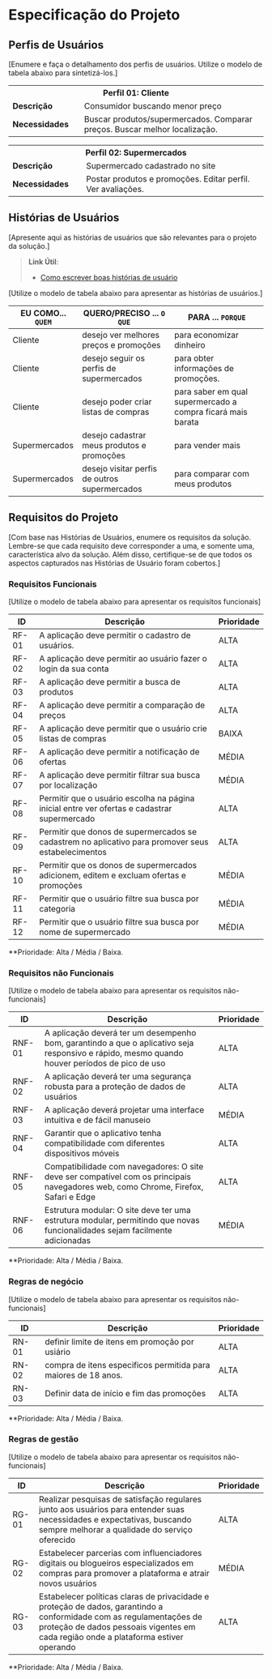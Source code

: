 # Especificação do Projeto

## Perfis de Usuários

[Enumere e faça o detalhamento dos perfis de usuários. Utilize o modelo de tabela abaixo para sintetizá-los.]

<table>
<tbody>
<tr align=center>
<th colspan="2">Perfil 01: Cliente </th>
</tr>
<tr>
<td width="150px"><b>Descrição</b></td>
<td width="600px">Consumidor buscando menor preço</td>
</tr>
<tr>
<td><b>Necessidades</b></td>
<td>Buscar produtos/supermercados.
Comparar preços.
Buscar melhor localização.
</td>
</tr>
</tbody>
</table>

<table>
<tbody>
<tr align=center>
<th colspan="2">Perfil 02: Supermercados </th>
</tr>
<tr>
<td width="150px"><b>Descrição</b></td>
<td width="600px">Supermercado cadastrado no site</td>
</tr>
<tr>
<td><b>Necessidades</b></td>
<td>Postar produtos e promoções.
Editar perfil.
Ver avaliações.
</td>
</tr>
</tbody>
</table>


## Histórias de Usuários

[Apresente aqui as histórias de usuários que são relevantes para o projeto da solução.]

> **Link Útil**:
> - [Como escrever boas histórias de usuário](https://medium.com/vertice/como-escrever-boas-users-stories-hist%C3%B3rias-de-usu%C3%A1rios-b29c75043fac)

[Utilize o modelo de tabela abaixo para apresentar as histórias de usuários.]

|EU COMO... `QUEM`   | QUERO/PRECISO ... `O QUE` |PARA ... `PORQUE`                 |
|--------------------|---------------------------|----------------------------------|
| Cliente            | desejo ver melhores preços e promoções  | para economizar dinheiro                     |
| Cliente                | desejo seguir os perfis de supermercados                       | para obter informações de promoções.   
| Cliente            | desejo poder criar listas de compras | para saber em qual supermercado a compra ficará mais barata   
| Supermercados            | desejo cadastrar meus produtos e promoções  | para vender mais  
| Supermercados            | desejo visitar perfis de outros supermercados  | para comparar com meus produtos 

## Requisitos do Projeto

[Com base nas Histórias de Usuários, enumere os requisitos da solução. Lembre-se que cada requisito deve corresponder a uma, e somente uma, característica alvo da solução. Além disso, certifique-se de que todos os aspectos capturados nas Histórias de Usuário foram cobertos.]

### Requisitos Funcionais

[Utilize o modelo de tabela abaixo para apresentar os requisitos funcionais]

|ID    | Descrição                | Prioridade |
|-------|---------------------------------|----|
| RF-01 | A aplicação deve permitir o cadastro de usuários. | ALTA
| RF-02 | A aplicação deve permitir ao usuário fazer o login da sua conta | ALTA
RF-03 | A aplicação deve permitir a busca de produtos | ALTA
RF-04 |A aplicação deve permitir a comparação de preços |ALTA
RF-05 |A aplicação deve permitir que o usuário crie listas de compras | BAIXA
RF-06 |A aplicação deve permitir a notificação de ofertas | MÉDIA | 
RF-07 | A aplicação deve permitir filtrar sua busca por localização | MÉDIA
RF-08 | Permitir que o usuário escolha na página inicial entre ver ofertas e cadastrar supermercado | ALTA
RF-09 | Permitir que donos de supermercados  se cadastrem no aplicativo para promover seus estabelecimentos | ALTA
RF-10 | Permitir que os donos de supermercados adicionem, editem e excluam ofertas e promoções | MÉDIA
RF-11 | Permitir que o usuário filtre sua busca por categoria | MÉDIA
RF-12 | Permitir que o usuário filtre sua busca por nome de supermercado | MÉDIA


**Prioridade: Alta / Média / Baixa. 

### Requisitos não Funcionais

[Utilize o modelo de tabela abaixo para apresentar os requisitos não-funcionais]

|ID      | Descrição               |Prioridade |
|--------|-------------------------|----|
RNF-01 | A aplicação deverá ter um desempenho bom, garantindo a que o aplicativo seja responsivo e rápido, mesmo quando houver períodos de pico de uso | ALTA
RNF- 02 | A aplicação deverá ter uma segurança robusta para a proteção de dados de usuários | ALTA
RNF-03 |A aplicação deverá projetar uma interface intuitiva e de fácil manuseio | MÉDIA
RNF-04 | Garantir que o aplicativo tenha compatibilidade com diferentes dispositivos móveis | ALTA
RNF-05 | Compatibilidade com navegadores: O site deve ser compatível com os principais navegadores web, como Chrome, Firefox, Safari e Edge | ALTA
RNF-06 | Estrutura modular: O site deve ter uma estrutura modular, permitindo que novas funcionalidades sejam facilmente adicionadas | MÉDIA



**Prioridade: Alta / Média / Baixa. 

### Regras de negócio ###

[Utilize o modelo de tabela abaixo para apresentar os requisitos não-funcionais]

|ID      | Descrição               |Prioridade |
|--------|-------------------------|----|
RN-01 | definir limite de itens em promoção por usiário | ALTA
RN- 02 | compra de itens especificos permitida para maiores de 18 anos. | ALTA
RN-03 |Definir data de início e fim das promoções | ALTA


**Prioridade: Alta / Média / Baixa.

### Regras de gestão ###

[Utilize o modelo de tabela abaixo para apresentar os requisitos não-funcionais]

|ID      | Descrição               |Prioridade |
|--------|-------------------------|----|
RG-01 | Realizar pesquisas de satisfação regulares junto aos usuários para entender suas necessidades e expectativas, buscando sempre melhorar a qualidade do serviço oferecido | ALTA
RG- 02 | Estabelecer parcerias com influenciadores digitais ou blogueiros especializados em compras para promover a plataforma e atrair novos usuários | MÉDIA
RG-03 | Estabelecer políticas claras de privacidade e proteção de dados, garantindo a conformidade com as regulamentações de proteção de dados pessoais vigentes em cada região onde a plataforma estiver operando | ALTA




**Prioridade: Alta / Média / Baixa.

